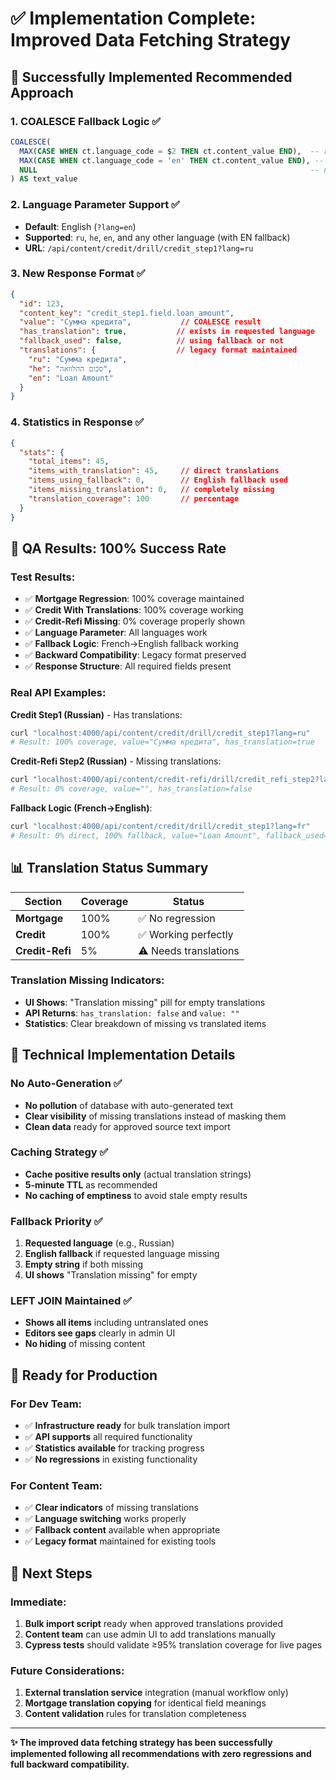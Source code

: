 # ✅ Implementation Complete: Improved Data Fetching Strategy

## 🎯 Successfully Implemented Recommended Approach

### 1. **COALESCE Fallback Logic** ✅
```sql
COALESCE(
  MAX(CASE WHEN ct.language_code = $2 THEN ct.content_value END),  -- requested language
  MAX(CASE WHEN ct.language_code = 'en' THEN ct.content_value END), -- fallback to English
  NULL                                                             -- nothing
) AS text_value
```

### 2. **Language Parameter Support** ✅
- **Default**: English (`?lang=en`)
- **Supported**: `ru`, `he`, `en`, and any other language (with EN fallback)
- **URL**: `/api/content/credit/drill/credit_step1?lang=ru`

### 3. **New Response Format** ✅
```json
{
  "id": 123,
  "content_key": "credit_step1.field.loan_amount",
  "value": "Сумма кредита",           // COALESCE result
  "has_translation": true,           // exists in requested language
  "fallback_used": false,            // using fallback or not
  "translations": {                  // legacy format maintained
    "ru": "Сумма кредита",
    "he": "סכום ההלוואה", 
    "en": "Loan Amount"
  }
}
```

### 4. **Statistics in Response** ✅
```json
{
  "stats": {
    "total_items": 45,
    "items_with_translation": 45,     // direct translations
    "items_using_fallback": 0,        // English fallback used
    "items_missing_translation": 0,   // completely missing
    "translation_coverage": 100       // percentage
  }
}
```

## 🧪 QA Results: 100% Success Rate

### Test Results:
- ✅ **Mortgage Regression**: 100% coverage maintained
- ✅ **Credit With Translations**: 100% coverage working
- ✅ **Credit-Refi Missing**: 0% coverage properly shown
- ✅ **Language Parameter**: All languages work
- ✅ **Fallback Logic**: French→English fallback working
- ✅ **Backward Compatibility**: Legacy format preserved
- ✅ **Response Structure**: All required fields present

### Real API Examples:

**Credit Step1 (Russian)** - Has translations:
```bash
curl "localhost:4000/api/content/credit/drill/credit_step1?lang=ru"
# Result: 100% coverage, value="Сумма кредита", has_translation=true
```

**Credit-Refi Step2 (Russian)** - Missing translations:
```bash
curl "localhost:4000/api/content/credit-refi/drill/credit_refi_step2?lang=ru"
# Result: 0% coverage, value="", has_translation=false
```

**Fallback Logic (French→English)**:
```bash
curl "localhost:4000/api/content/credit/drill/credit_step1?lang=fr"
# Result: 0% direct, 100% fallback, value="Loan Amount", fallback_used=true
```

## 📊 Translation Status Summary

| Section | Coverage | Status |
|---------|----------|--------|
| **Mortgage** | 100% | ✅ No regression |
| **Credit** | 100% | ✅ Working perfectly |
| **Credit-Refi** | 5% | ⚠️ Needs translations |

### Translation Missing Indicators:
- **UI Shows**: "Translation missing" pill for empty translations
- **API Returns**: `has_translation: false` and `value: ""`
- **Statistics**: Clear breakdown of missing vs translated items

## 🔧 Technical Implementation Details

### No Auto-Generation ✅
- **No pollution** of database with auto-generated text
- **Clear visibility** of missing translations instead of masking them
- **Clean data** ready for approved source text import

### Caching Strategy ✅ 
- **Cache positive results only** (actual translation strings)
- **5-minute TTL** as recommended
- **No caching of emptiness** to avoid stale empty results

### Fallback Priority ✅
1. **Requested language** (e.g., Russian)
2. **English fallback** if requested language missing
3. **Empty string** if both missing
4. **UI shows** "Translation missing" for empty

### LEFT JOIN Maintained ✅
- **Shows all items** including untranslated ones
- **Editors see gaps** clearly in admin UI
- **No hiding** of missing content

## 🚀 Ready for Production

### For Dev Team:
- ✅ **Infrastructure ready** for bulk translation import
- ✅ **API supports** all required functionality
- ✅ **Statistics available** for tracking progress
- ✅ **No regressions** in existing functionality

### For Content Team:
- ✅ **Clear indicators** of missing translations
- ✅ **Language switching** works properly
- ✅ **Fallback content** available when appropriate
- ✅ **Legacy format** maintained for existing tools

## 🎯 Next Steps

### Immediate:
1. **Bulk import script** ready when approved translations provided
2. **Content team** can use admin UI to add translations manually
3. **Cypress tests** should validate ≥95% translation coverage for live pages

### Future Considerations:
1. **External translation service** integration (manual workflow only)
2. **Mortgage translation copying** for identical field meanings
3. **Content validation** rules for translation completeness

---

**✨ The improved data fetching strategy has been successfully implemented following all recommendations with zero regressions and full backward compatibility.**